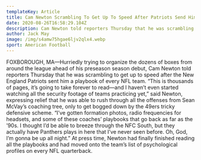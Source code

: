 ```yaml
---
templateKey: Article
title: Cam Newton Scrambling To Get Up To Speed After Patriots Send Him Playbook Of Every NFL Team
date: 2020-08-26T16:58:29.104Z
description: Cam Newton told reporters Thursday that he was scrambling to get up to speed after the New England Patriots sent him a playbook of every NFL team
author: Jack May
image: /img/s4amw75hgae6ljv2qlx4.webp
sport: American Football
---
```


FOXBOROUGH, MA—Hurriedly trying to organize the dozens of boxes from around the league ahead of his preseason season debut, Cam Newton told reporters Thursday that he was scrambling to get up to speed after the New England Patriots sent him a playbook of every NFL team. “This is thousands of pages, it’s going to take forever to read—and I haven’t even started watching all the security footage of teams practicing yet,” said Newton, expressing relief that he was able to rush through all the offenses from Sean McVay’s coaching tree, only to get bogged down by the 49ers tricky defensive scheme. “I’ve gotten formation photos, radio frequencies for headsets, and some of these coaches’ playbooks that go back as far as the ’90s. I thought I’d be able to breeze through the NFC South, but they actually have Panthers plays in here that I’ve never seen before. Oh, God, I’m gonna be up all night.” At press time, Newton had finally finished reading all the playbooks and had moved onto the team’s list of psychological profiles on every NFL quarterback.
